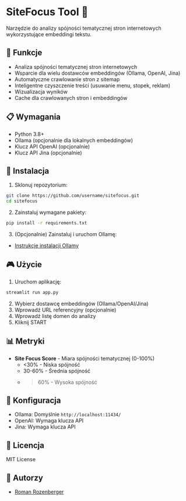 # SiteFocus Tool 🎯

Narzędzie do analizy spójności tematycznej stron internetowych wykorzystujące embeddingi tekstu.

## 🌟 Funkcje

- Analiza spójności tematycznej stron internetowych
- Wsparcie dla wielu dostawców embeddingów (Ollama, OpenAI, Jina)
- Automatyczne crawlowanie stron z sitemap
- Inteligentne czyszczenie treści (usuwanie menu, stopek, reklam)
- Wizualizacja wyników
- Cache dla crawlowanych stron i embeddingów

## 📋 Wymagania

- Python 3.8+
- Ollama (opcjonalnie dla lokalnych embeddingów)
- Klucz API OpenAI (opcjonalnie)
- Klucz API Jina (opcjonalnie)

## 🚀 Instalacja

1. Sklonuj repozytorium:
```bash
git clone https://github.com/username/sitefocus.git
cd sitefocus
```

2. Zainstaluj wymagane pakiety:
```bash
pip install -r requirements.txt
```

3. (Opcjonalnie) Zainstaluj i uruchom Ollamę:
- [Instrukcje instalacji Ollamy](https://ollama.ai/download)

## 🎮 Użycie

1. Uruchom aplikację:
```bash
streamlit run app.py
```

2. Wybierz dostawcę embeddingów (Ollama/OpenAI/Jina)
3. Wprowadź URL referencyjny (opcjonalnie)
4. Wprowadź listę domen do analizy
5. Kliknij START

## 📊 Metryki

- **Site Focus Score** - Miara spójności tematycznej (0-100%)
  - <30% - Niska spójność
  - 30-60% - Średnia spójność
  - >60% - Wysoka spójność

## 🔧 Konfiguracja

- Ollama: Domyślnie `http://localhost:11434/`
- OpenAI: Wymaga klucza API
- Jina: Wymaga klucza API

## 📝 Licencja

MIT License

## 👥 Autorzy

- [Roman Rozenberger](https://rozenberger.com)